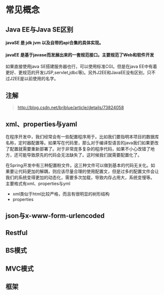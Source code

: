 # 常见概念
## Java EE与Java SE区别
#### javaSE 是 jdk jvm 以及自带的api合集的具体实现。
#### javaEE 是基于javase而发展出来的一套规范接口。主要规范了Web和软件开发
如果直接使用java SE搭建服务器也行，可以使用标准CGI。但是在java EE中有着更好、更规范的开发(JSP,servlet,jdbc等)。另外J2EE和JavaEE没有区别，只不过J2EE是以前使用的名字。
## 注解

> http://blog.csdn.net/briblue/article/details/73824058
## xml、properties与yaml
在程序开发中，我们经常会有一些配置程序用于。比如我们要指明本项目的数据库名称，定时器配置等。如果写在代码里，那么对于编译型语言的java我们如果更改了配置就需要重新部署了。对于非常庞多复杂的程序代码，如果不小心改错了地方，还可能导致原先的代码会无法缺失了。这时候我们就需要配置化了。

在Spring开发中有三种配置粉文件。这三种文件可以做到基本的代码无关化。如果要让代码更加的解耦，则应该尽量合理的使用配置文，但是过多的配置文件会让我们的系统变得更加的动态化，需要多次加载，导致内存占用大，系统变慢等。
主要格式有xml、properties与yml
- xml类似于html比较严格，而且有很明显的树形结构
- properties
## json与x-www-form-urlencoded
## Restful                                                            
## BS模式
## MVC模式
## 框架